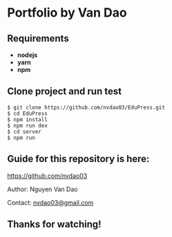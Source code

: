 # Portfolio by Van Dao

## Requirements

- **nodejs**
- **yarn**
- **npm**

## Clone project and run test

```
$ git clone https://github.com/nvdao03/EduPress.git
$ cd EduPress
$ npm install
$ npm run dev
$ cd server
$ npm run
```

## Guide for this repository is here:

https://github.com/nvdao03

Author: Nguyen Van Dao

Contact: nvdao03@gmail.com

## Thanks for watching!
